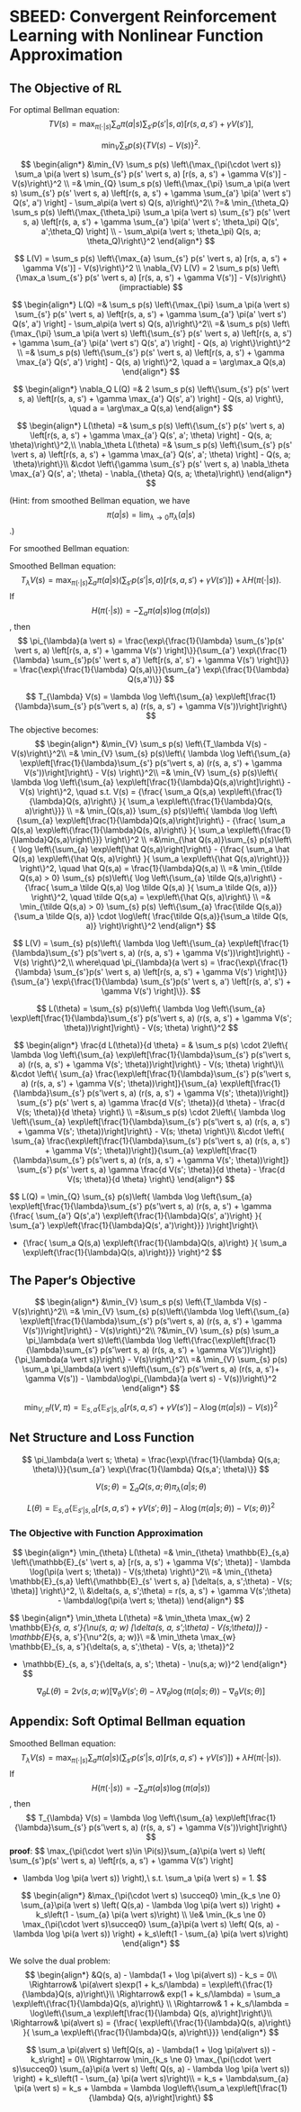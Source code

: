# SBEED: Convergent Reinforcement Learning with Nonlinear Function Approximation

## The Objective of RL

For optimal Bellman equation:
$$
TV(s) = \max_{\pi(\cdot \vert s)} \sum_{a}\pi(a \vert s) \sum_{s'}p(s' \vert s, a) \left[r(s, a, s') + \gamma V(s') \right],
$$

$$
\min_V \sum_s p(s) 
\left\{
TV(s) - V(s)
\right\}^2.
$$

$$
\begin{align*}
&\min_{V} \sum_s p(s) \left\{\max_{\pi(\cdot \vert s)} \sum_a \pi(a \vert s) \sum_{s'} p(s' \vert s, a) [r(s, a, s') + \gamma V(s')] - V(s)\right\}^2 \\
=& \min_{Q} \sum_s p(s) \left\{\max_{\pi} \sum_a \pi(a \vert s) \sum_{s'} p(s' \vert s, a) \left[r(s, a, s') + \gamma \sum_{a'} \pi(a' \vert s') Q(s', a') \right] - \sum_a\pi(a \vert s) Q(s, a)\right\}^2\\
?=& \min_{\theta_Q} \sum_s p(s) \left\{\max_{\theta_\pi} \sum_a \pi(a \vert s) \sum_{s'} p(s' \vert s, a) \left[r(s, a, s') + \gamma \sum_{a'} \pi(a' \vert s'; \theta_\pi) Q(s', a';\theta_Q) \right] \\ - \sum_a\pi(a \vert s; \theta_\pi) Q(s, a; \theta_Q)\right\}^2
\end{align*}
$$

$$
L(V) = \sum_s p(s) \left\{\max_{a} \sum_{s'} p(s' \vert s, a) [r(s, a, s') + \gamma V(s')] - V(s)\right\}^2 \\
\nabla_{V} L(V) = 2 \sum_s p(s) \left\{\max_a \sum_{s'} p(s' \vert s, a) [r(s, a, s') + \gamma V(s')] - V(s)\right\} (impractiable)
$$

$$
\begin{align*}
L(Q) =& \sum_s p(s) \left\{\max_{\pi} \sum_a \pi(a \vert s) \sum_{s'} p(s' \vert s, a) \left[r(s, a, s') + \gamma \sum_{a'} \pi(a' \vert s') Q(s', a') \right] - \sum_a\pi(a \vert s) Q(s, a)\right\}^2\\
=& \sum_s p(s) \left\{\max_{\pi}  \sum_a \pi(a \vert s) \left\{\sum_{s'} p(s' \vert s, a) \left[r(s, a, s') + \gamma \sum_{a'} \pi(a' \vert s') Q(s', a') \right] - Q(s, a) \right\}\right\}^2 \\
=& \sum_s p(s) \left\{\sum_{s'} p(s' \vert s, a) \left[r(s, a, s') + \gamma \max_{a'} Q(s', a') \right] - Q(s, a) \right\}^2, \quad a = \arg\max_a Q(s,a)
\end{align*}
$$

$$
\begin{align*}
\nabla_Q L(Q) =& 2 \sum_s p(s) \left\{\sum_{s'} p(s' \vert s, a) \left[r(s, a, s') + \gamma \max_{a'} Q(s', a') \right] - Q(s, a) \right\}, \quad a = \arg\max_a Q(s,a)
\end{align*}
$$

$$
\begin{align*}
L(\theta) =& \sum_s p(s) \left\{\sum_{s'} p(s' \vert s, a) \left[r(s, a, s') + \gamma \max_{a'} Q(s', a'; \theta) \right] - Q(s, a; \theta)\right\}^2,\\
\nabla_\theta L(\theta) =& \sum_s p(s) \left\{\sum_{s'} p(s' \vert s, a) \left[r(s, a, s') + \gamma \max_{a'} Q(s', a'; \theta) \right] - Q(s, a; \theta)\right\}\\
&\cdot \left\{\gamma \sum_{s'} p(s' \vert s, a) \nabla_\theta \max_{a'} Q(s', a'; \theta)  - \nabla_{\theta} Q(s, a; \theta)\right\}
\end{align*}
$$

(Hint: from smoothed Bellman equation, we have $$\pi(a \vert s) = \lim_{\lambda \rightarrow 0} \pi_{\lambda}(a \vert s)$$.)

For smoothed Bellman equation:

Smoothed Bellman equation:
$$
T_{\lambda}V(s) = \max_{\pi(\cdot \vert s)}\sum_{a}\pi(a \vert s) \left(\sum_{s'}p(s' \vert s, a) \left[r(s, a, s') + \gamma V(s') \right]\right)+ \lambda H(\pi(\cdot \vert s)).
$$
If $$H(\pi(\cdot \vert s)) = - \sum_{a} \pi(a \vert s) \log(\pi(a \vert s))$$, then
$$
\pi_{\lambda}(a \vert s) 
= \frac{\exp\{\frac{1}{\lambda} \sum_{s'}p(s' \vert s, a) \left[r(s, a, s') + \gamma V(s') \right]\}}{\sum_{a'} \exp\{\frac{1}{\lambda} \sum_{s'}p(s' \vert s, a') \left[r(s, a', s') + \gamma V(s') \right]\}}
= \frac{\exp\{\frac{1}{\lambda} Q(s,a)\}}{\sum_{a'} \exp\{\frac{1}{\lambda} Q(s,a')\}}
$$

$$
T_{\lambda} V(s) = \lambda \log \left\{\sum_{a} \exp\left[\frac{1}{\lambda}\sum_{s'} p(s'\vert s, a) (r(s, a, s') + \gamma V(s'))\right]\right\}
$$
The objective becomes:
$$
\begin{align*}
&\min_{V} \sum_s p(s) \left\{T_\lambda V(s) - V(s)\right\}^2\\
=& \min_{V} \sum_{s} p(s)\left\{
\lambda \log \left\{\sum_{a} \exp\left[\frac{1}{\lambda}\sum_{s'} p(s'\vert s, a) (r(s, a, s') + \gamma V(s'))\right]\right\} - V(s)
\right\}^2\\
=& \min_{V} \sum_{s} p(s)\left\{
\lambda \log \left\{\sum_{a} \exp\left[\frac{1}{\lambda}Q(s,a)\right]\right\} - V(s)
\right\}^2,
\quad s.t. V(s) = {\frac{ \sum_a  Q(s,a) \exp\left\{\frac{1}{\lambda}Q(s, a)\right\} }{ \sum_a \exp\left\{\frac{1}{\lambda}Q(s, a)\right\}}} \\
=& \min_{Q(s,a)} \sum_{s} p(s)\left\{
\lambda \log \left\{\sum_{a} \exp\left[\frac{1}{\lambda}Q(s,a)\right]\right\} - {\frac{ \sum_a Q(s,a) \exp\left\{\frac{1}{\lambda}Q(s, a)\right\} }{ \sum_a \exp\left\{\frac{1}{\lambda}Q(s,a)\right\}}} 
\right\}^2 \\
=&\min_{\hat Q(s,a)}\sum_{s} p(s)\left\{
\log \left\{\sum_{a} \exp\left[\hat Q(s,a)\right]\right\} - {\frac{ \sum_a \hat Q(s,a) \exp\left\{\hat Q(s, a)\right\} }{ \sum_a \exp\left\{\hat Q(s,a)\right\}}} 
\right\}^2, 
\quad \hat Q(s,a) = \frac{1}{\lambda}Q(s,a) \\
=& \min_{\tilde Q(s,a) > 0} \sum_{s} p(s)\left\{
\log \left\{\sum_{a} \tilde Q(s,a)\right\} - {\frac{ \sum_a  \tilde Q(s,a) \log \tilde Q(s,a) }{ \sum_a \tilde Q(s, a)}}
\right\}^2,
\quad \tilde Q(s,a) = \exp\left\{\hat Q(s, a)\right\} \\
=& \min_{\tilde Q(s,a) > 0} \sum_{s} p(s) \left\{\sum_{a} \frac{\tilde Q(s,a)}{\sum_a \tilde Q(s, a)} \cdot \log\left( \frac{\tilde Q(s,a)}{\sum_a \tilde Q(s, a)} \right)\right\}^2
\end{align*}
$$

$$
L(V) =  \sum_{s} p(s)\left\{
\lambda \log \left\{\sum_{a} \exp\left[\frac{1}{\lambda}\sum_{s'} p(s'\vert s, a) (r(s, a, s') + \gamma V(s'))\right]\right\} - V(s)
\right\}^2,\\
where\quad
\pi_{\lambda}(a \vert s) 
= \frac{\exp\{\frac{1}{\lambda} \sum_{s'}p(s' \vert s, a) \left[r(s, a, s') + \gamma V(s') \right]\}}{\sum_{a'} \exp\{\frac{1}{\lambda} \sum_{s'}p(s' \vert s, a') \left[r(s, a', s') + \gamma V(s') \right]\}}.
$$

$$
L(\theta) =  \sum_{s} p(s)\left\{
\lambda \log \left\{\sum_{a} \exp\left[\frac{1}{\lambda}\sum_{s'} p(s'\vert s, a) (r(s, a, s') + \gamma V(s'; \theta))\right]\right\} - V(s; \theta)
\right\}^2
$$

$$
\begin{align*}
\frac{d L(\theta)}{d \theta} 
= &
\sum_s p(s) \cdot  2\left\{
\lambda \log \left\{\sum_{a} \exp\left[\frac{1}{\lambda}\sum_{s'} p(s'\vert s, a) (r(s, a, s') + \gamma V(s'; \theta))\right]\right\} - V(s; \theta)
\right\}\\
&\cdot \left\{ \sum_{a} \frac{\exp\left[\frac{1}{\lambda}\sum_{s'} p(s'\vert s, a) (r(s, a, s') + \gamma V(s'; \theta))\right]}{\sum_{a} \exp\left[\frac{1}{\lambda}\sum_{s'} p(s'\vert s, a) (r(s, a, s') + \gamma V(s'; \theta))\right]} \sum_{s'} p(s' \vert s, a) \gamma \frac{d V(s'; \theta)}{d \theta}  - \frac{d V(s; \theta)}{d \theta} \right\} \\
=&\sum_s p(s) \cdot  2\left\{
\lambda \log \left\{\sum_{a} \exp\left[\frac{1}{\lambda}\sum_{s'} p(s'\vert s, a) (r(s, a, s') + \gamma V(s'; \theta))\right]\right\} - V(s; \theta)
\right\}\\
&\cdot \left\{ \sum_{a} \frac{\exp\left[\frac{1}{\lambda}\sum_{s'} p(s'\vert s, a) (r(s, a, s') + \gamma V(s'; \theta))\right]}{\sum_{a} \exp\left[\frac{1}{\lambda}\sum_{s'} p(s'\vert s, a) (r(s, a, s') + \gamma V(s'; \theta))\right]} \sum_{s'} p(s' \vert s, a) \gamma \frac{d V(s'; \theta)}{d \theta}  - \frac{d V(s; \theta)}{d \theta} \right\}
\end{align*}
$$

$$
L(Q) = \min_{Q} \sum_{s} p(s)\left\{
\lambda \log \left\{\sum_{a} \exp\left[\frac{1}{\lambda}\sum_{s'} p(s'\vert s, a) (r(s, a, s') + \gamma {\frac{ \sum_{a'}  Q(s',a') \exp\left\{\frac{1}{\lambda}Q(s', a')\right\} }{ \sum_{a'} \exp\left\{\frac{1}{\lambda}Q(s', a')\right\}}} )\right]\right\}\\
- {\frac{ \sum_a  Q(s,a) \exp\left\{\frac{1}{\lambda}Q(s, a)\right\} }{ \sum_a \exp\left\{\frac{1}{\lambda}Q(s, a)\right\}}} 
\right\}^2
$$

## The Paper‘s Objective

$$
\begin{align*}
&\min_{V} \sum_s p(s) \left\{T_\lambda V(s) - V(s)\right\}^2\\
=& \min_{V} \sum_{s} p(s)\left\{\lambda \log \left\{\sum_{a} \exp\left[\frac{1}{\lambda}\sum_{s'} p(s'\vert s, a) (r(s, a, s') + \gamma V(s'))\right]\right\} - V(s)\right\}^2\\
?&\min_{V} \sum_{s} p(s) \sum_a \pi_\lambda(a \vert s)\left\{\lambda \log \left\{\frac{\exp\left[\frac{1}{\lambda}\sum_{s'} p(s'\vert s, a) (r(s, a, s') + \gamma V(s'))\right]}{\pi_\lambda(a \vert s)}\right\} - V(s)\right\}^2\\
=& \min_{V} \sum_{s} p(s) \sum_a \pi_\lambda(a \vert s)\left\{\sum_{s'} p(s'\vert s, a) (r(s, a, s')+ \gamma V(s')) - \lambda\log\pi_{\lambda}(a \vert s) - V(s))\right\}^2
\end{align*}
$$

$$
\min_{V, \pi} l(V, \pi) = \mathbb{E}_{s,a}\left\{ \mathbb{E}_{s' \vert s, a} [r(s,a, s') + \gamma V(s')]  - \lambda \log(\pi(a \vert s)) - V(s) \right\}^2
$$

## Net Structure and Loss Function

$$
\pi_\lambda(a \vert s; \theta) =  \frac{\exp\{\frac{1}{\lambda} Q(s,a; \theta)\}}{\sum_{a'} \exp\{\frac{1}{\lambda} Q(s,a'; \theta)\}}
$$

$$
V(s; \theta) = \sum_{a} Q(s, a; \theta) \pi_{\lambda}(a \vert s; \theta)
$$

$$
L(\theta) = \mathbb{E}_{s,a} \left\{\mathbb{E}_{s' \vert s, a} [r(s, a, s') + \gamma V(s'; \theta)]  - \lambda \log(\pi(a \vert s; \theta)) - V(s;\theta) \right\}^2
$$

### The Objective with Function Approximation

$$
\begin{align*}
\min_{\theta} L(\theta) =& \min_{\theta} \mathbb{E}_{s,a} \left\{\mathbb{E}_{s' \vert s, a} [r(s, a, s') + \gamma V(s'; \theta)]  - \lambda \log(\pi(a \vert s; \theta)) - V(s;\theta) \right\}^2\\
=& \min_{\theta} \mathbb{E}_{s,a} \left\{\mathbb{E}_{s' \vert s, a} [\delta(s, a, s';\theta) - V(s; \theta)] \right\}^2, \\ &\delta(s, a, s';\theta) = r(s, a, s') + \gamma V(s';\theta) - \lambda\log(\pi(a \vert s; \theta))
\end{align*}
$$

$$
\begin{align*}
\min_\theta L(\theta) =& \min_\theta \max_{w} 2 \mathbb{E}_{s, a, s'}\{\nu(s, a; w) [\delta(s, a, s';\theta) - V(s;\theta)]\} - \mathbb{E}_{s, a, s'}\{\nu^2(s, a; w)\}\\
=& \min_\theta \max_{w} \mathbb{E}_{s, a, s'}\{\delta(s, a, s';\theta) - V(s, a; \theta)\}^2
- \mathbb{E}_{s, a, s'}\{\delta(s, a, s'; \theta) - \nu(s,a; w)\}^2
\end{align*}
$$

$$
\nabla_\theta L(\theta) = 2\nu(s, a; w) [\nabla_\theta V(s'; \theta) - \lambda \nabla_\theta \log(\pi(a \vert s; \theta)) - \nabla_\theta V(s; \theta)]
$$

## Appendix: Soft Optimal Bellman equation

Smoothed Bellman equation:
$$
T_{\lambda}V(s) = \max_{\pi(\cdot \vert s)}\sum_{a}\pi(a \vert s) 
\left(
\sum_{s'}p(s' \vert s, a) \left[r(s, a, s') + \gamma V(s') \right]
\right)+ \lambda H(\pi(\cdot \vert s)).
$$
If $$H(\pi(\cdot \vert s)) = - \sum_{a} \pi(a \vert s) \log(\pi(a \vert s))$$, then
$$
T_{\lambda} V(s) = \lambda \log \left\{\sum_{a} \exp\left[\frac{1}{\lambda}\sum_{s'} p(s'\vert s, a) (r(s, a, s') + \gamma V(s'))\right]\right\}
$$
**proof**:
$$
\max_{\pi(\cdot \vert s)\in \Pi(s)}\sum_{a}\pi(a \vert s) 
\left(
\sum_{s'}p(s' \vert s, a) \left[r(s, a, s') + \gamma V(s') \right]
- \lambda \log \pi(a \vert s))
\right),\\
s.t. \sum_a \pi(a \vert s) = 1.
$$

$$
\begin{align*}
&\max_{\pi(\cdot \vert s) \succeq0} \min_{k_s \ne 0}
\sum_{a}\pi(a \vert s) 
\left(
Q(s,a) - \lambda \log \pi(a \vert s))
\right) + k_s\left(1 - \sum_{a} \pi(a \vert s)\right)
\\
\le& \min_{k_s \ne 0} \max_{\pi(\cdot \vert s)\succeq0}
\sum_{a}\pi(a \vert s) 
\left(
Q(s, a) - \lambda \log \pi(a \vert s))
\right) + k_s\left(1 - \sum_{a} \pi(a \vert s)\right)
\end{align*}
$$

We solve the dual problem:
$$
\begin{align*}
&Q(s, a) - \lambda(1 + \log \pi(a\vert s)) - k_s = 0\\
\Rightarrow& \pi(a\vert s)exp(1 + k_s/\lambda) = \exp\left\{\frac{1}{\lambda}Q(s, a)\right\}\\
\Rightarrow& exp(1 + k_s/\lambda) = \sum_a \exp\left\{\frac{1}{\lambda}Q(s, a)\right\} \\
\Rightarrow& 1 + k_s/\lambda = \log\left\{\sum_a \exp\left[\frac{1}{\lambda} Q(s, a)\right]\right\}\\
\Rightarrow& \pi(a\vert s) = {\frac{ \exp\left\{\frac{1}{\lambda}Q(s, a)\right\} }{ \sum_a \exp\left\{\frac{1}{\lambda}Q(s, a)\right\}}}
\end{align*}
$$

$$
\sum_a \pi(a\vert s) \left[Q(s, a) - \lambda(1 + \log \pi(a\vert s)) - k_s\right] = 0\\
\Rightarrow
\min_{k_s \ne 0} \max_{\pi(\cdot \vert s)\succeq0}
\sum_{a}\pi(a \vert s) 
\left(
Q(s, a) - \lambda \log \pi(a \vert s))
\right) + k_s\left(1 - \sum_{a} \pi(a \vert s)\right)\\
= k_s + \lambda\sum_{a} \pi(a \vert s)
= k_s + \lambda = \lambda \log\left\{\sum_a \exp\left[\frac{1}{\lambda} Q(s, a)\right]\right\}
$$

